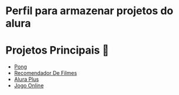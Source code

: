 # Perfil para armazenar projetos do alura

# Projetos Principais 🚀
- [Pong](https://github.com/RyanDias24/js-pong)
- [Recomendador De Filmes](https://github.com/RyanDias24/js-recomendador_filmes) 
- [Alura Plus](https://github.com/RyanDias24/Alura_Plus)
- [Jogo Online](https://github.com/RyanDias24/Jogo_Online)
